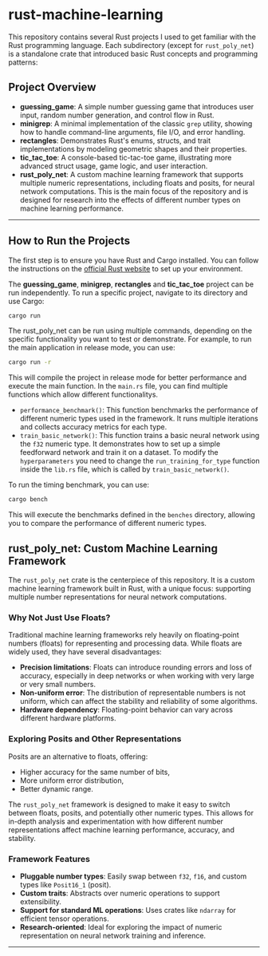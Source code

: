 # rust-machine-learning
This repository contains several Rust projects I used to get familiar with the Rust programming language. Each subdirectory (except for `rust_poly_net`) is a standalone crate that introduced basic Rust concepts and programming patterns:


## Project Overview
- **guessing_game**: A simple number guessing game that introduces user input, random number generation, and control flow in Rust.
- **minigrep**: A minimal implementation of the classic `grep` utility, showing how to handle command-line arguments, file I/O, and error handling.
- **rectangles**: Demonstrates Rust's enums, structs, and trait implementations by modeling geometric shapes and their properties.
- **tic_tac_toe**: A console-based tic-tac-toe game, illustrating more advanced struct usage, game logic, and user interaction.
- **rust_poly_net**: A custom machine learning framework that supports multiple numeric representations, including floats and posits, for neural network computations. This is the main focus of the repository and is designed for research into the effects of different number types on machine learning performance.

---

## How to Run the Projects
The first step is to ensure you have Rust and Cargo installed. You can follow the instructions on the [official Rust website](https://www.rust-lang.org/tools/install) to set up your environment.

The **guessing_game**, **minigrep**, **rectangles** and **tic_tac_toe** project can be run independently. To run a specific project, navigate to its directory and use Cargo:
```bash
cargo run
```

The rust_poly_net can be run using multiple commands, depending on the specific functionality you want to test or demonstrate. For example, to run the main application in release mode, you can use:
```bash
cargo run -r
```
This will compile the project in release mode for better performance and execute the main function. In the `main.rs` file, you can find multiple functions which allow different functionalitys.
- `performance_benchmark()`: This function benchmarks the performance of different numeric types used in the framework. It runs multiple iterations and collects accuracy metrics for each type.
- `train_basic_network()`: This function trains a basic neural network using the `f32` numeric type. It demonstrates how to set up a simple feedforward network and train it on a dataset. To modify the `hyperparameters` you need to change the `run_training_for_type` function inside the `lib.rs` file, which is called by `train_basic_network()`.

To run the timing benchmark, you can use:
```bash
cargo bench
```
This will execute the benchmarks defined in the `benches` directory, allowing you to compare the performance of different numeric types.


## rust_poly_net: Custom Machine Learning Framework

The `rust_poly_net` crate is the centerpiece of this repository. It is a custom machine learning framework built in Rust, with a unique focus: supporting multiple number representations for neural network computations.

### Why Not Just Use Floats?

Traditional machine learning frameworks rely heavily on floating-point numbers (floats) for representing and processing data. While floats are widely used, they have several disadvantages:
- **Precision limitations**: Floats can introduce rounding errors and loss of accuracy, especially in deep networks or when working with very large or very small numbers.
- **Non-uniform error**: The distribution of representable numbers is not uniform, which can affect the stability and reliability of some algorithms.
- **Hardware dependency**: Floating-point behavior can vary across different hardware platforms.

### Exploring Posits and Other Representations

Posits are an alternative to floats, offering:
- Higher accuracy for the same number of bits,
- More uniform error distribution,
- Better dynamic range.

The `rust_poly_net` framework is designed to make it easy to switch between floats, posits, and potentially other numeric types. This allows for in-depth analysis and experimentation with how different number representations affect machine learning performance, accuracy, and stability.

### Framework Features

- **Pluggable number types**: Easily swap between `f32`, `f16`, and custom types like `Posit16_1` (posit).
- **Custom traits**: Abstracts over numeric operations to support extensibility.
- **Support for standard ML operations**: Uses crates like `ndarray` for efficient tensor operations.
- **Research-oriented**: Ideal for exploring the impact of numeric representation on neural network training and inference.

---